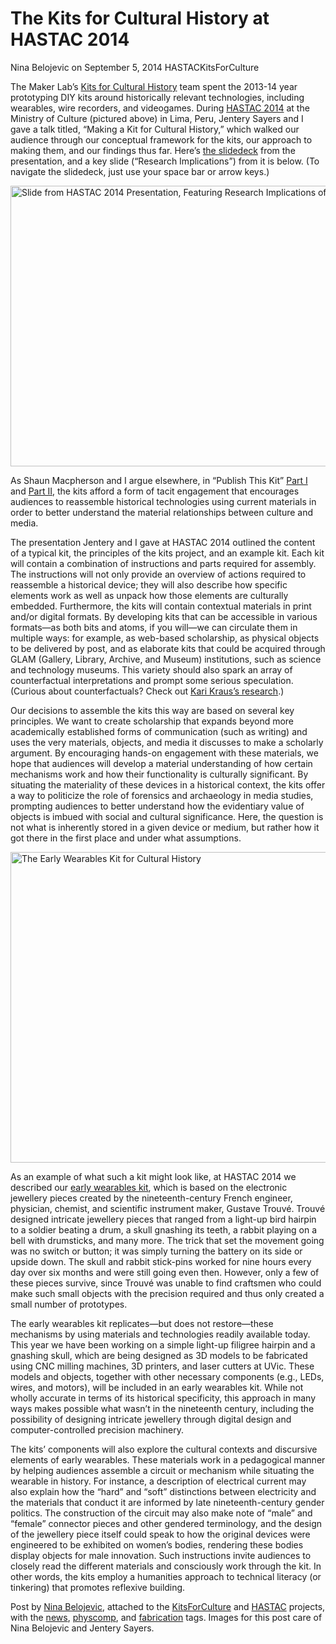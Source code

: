 # The Kits for Cultural History at HASTAC 2014
Nina Belojevic on September 5, 2014   HASTACKitsForCulture
<p>The Maker Lab&#8217;s <a title="learn more" href="http://maker.uvic.ca/category/kits/">Kits for Cultural History</a> team spent the 2013-14 year prototyping DIY kits around historically relevant technologies, including wearables, wire recorders, and videogames. During <a title="learn more" href="http://hastac2014.org/" target="_blank">HASTAC 2014</a> at the Ministry of Culture (pictured above) in Lima, Peru, Jentery Sayers and I gave a talk titled, “Making a Kit for Cultural History,” which walked our audience through our conceptual framework for the kits, our approach to making them, and our findings thus far. Here&#8217;s <a title="learn more" href="http://www.maker.uvic.ca/hastac/" target="_blank">the slidedeck</a> from the presentation, and a key slide (&#8220;Research Implications&#8221;) from it is below. (To navigate the slidedeck, just use your space bar or arrow keys.)</p>
<p><a href="http://www.maker.uvic.ca/hastac/"><img class="alignnone wp-image-4493 size-full" src="http://maker.uvic.ca/wp-content/uploads/2014/09/implications.png" alt="Slide from HASTAC 2014 Presentation, Featuring Research Implications of the Kits for Cultural History" width="1150" height="449" /></a></p>
<p>As Shaun Macpherson and I argue elsewhere, in &#8220;Publish This Kit&#8221; <a title="Publish This Kit Part 1" href="http://maker.uvic.ca/kit1/" target="_blank">Part I</a> and <a title="Publish This Kit Part 2" href="http://maker.uvic.ca/kit2/" target="_blank">Part II</a>, the kits afford a form of tacit engagement that encourages audiences to reassemble historical technologies using current materials in order to better understand the material relationships between culture and media.</p>
<p>The presentation Jentery and I gave at HASTAC 2014 outlined the content of a typical kit, the principles of the kits project, and an example kit. Each kit will contain a combination of instructions and parts required for assembly. The instructions will not only provide an overview of actions required to reassemble a historical device; they will also describe how specific elements work as well as unpack how those elements are culturally embedded. Furthermore, the kits will contain contextual materials in print and/or digital formats. <span class="pullquote">By developing kits that can be accessible in various formats&#8212;as both bits and atoms, if you will&#8212;we can circulate them in multiple ways</span>: for example, as web-based scholarship, as physical objects to be delivered by post, and as elaborate kits that could be acquired through GLAM (Gallery, Library, Archive, and Museum) institutions, such as science and technology museums. This variety should also spark an array of counterfactual interpretations and prompt some serious speculation. (Curious about counterfactuals? Check out <a title="learn more" href="http://www.karikraus.com/?p=141" target="_blank">Kari Kraus&#8217;s research</a>.)</p>
<p>Our decisions to assemble the kits this way are based on several key principles. We want to create scholarship that expands beyond more academically established forms of communication (such as writing) and uses the very materials, objects, and media it discusses to make a scholarly argument. By encouraging hands-on engagement with these materials, we hope that audiences will develop a material understanding of how certain mechanisms work and how their functionality is culturally significant. By situating the materiality of these devices in a historical context, the kits offer a way to politicize the role of forensics and archaeology in media studies, prompting audiences to better understand how the evidentiary value of objects is imbued with social and cultural significance. Here, <span class="pullquote">the question is not what is inherently stored in a given device or medium, but rather how it got there in the first place and under what assumptions.</span></p>
<p><a href="http://maker.uvic.ca/wp-content/uploads/2014/09/kitphoto.png"><img class="alignnone size-full wp-image-4495" src="http://maker.uvic.ca/wp-content/uploads/2014/09/kitphoto.png" alt="The Early Wearables Kit for Cultural History" width="1150" height="497" /></a></p>
<p>As an example of what such a kit might look like, at HASTAC 2014 we described our <a title="learn more" href="http://maker.uvic.ca/debut/">early wearables kit</a>, which is based on the electronic jewellery pieces created by the nineteenth-century French engineer, physician, chemist, and scientific instrument maker, Gustave Trouvé. Trouvé designed intricate jewellery pieces that ranged from <span class="pullquote">a light-up bird hairpin to a soldier beating a drum, a skull gnashing its teeth, a rabbit playing on a bell with drumsticks, and many more</span>. The trick that set the movement going was no switch or button; it was simply turning the battery on its side or upside down. The skull and rabbit stick-pins worked for nine hours every day over six months and were still going even then. However, only a few of these pieces survive, since Trouvé was unable to find craftsmen who could make such small objects with the precision required and thus only created a small number of prototypes.</p>
<p>The early wearables kit replicates&#8212;but does not restore&#8212;these mechanisms by using materials and technologies readily available today. This year we have been working on a simple light-up filigree hairpin and a gnashing skull, which are being designed as 3D models to be fabricated using CNC milling machines, 3D printers, and laser cutters at UVic. These models and objects, together with other necessary components (e.g., LEDs, wires, and motors), will be included in an early wearables kit. While not wholly accurate in terms of its historical specificity, <span class="pullquote">this approach in many ways makes possible what wasn&#8217;t in the nineteenth century</span>, including the possibility of designing intricate jewellery through digital design and computer-controlled precision machinery.</p>
<p>The kits&#8217; components will also explore the cultural contexts and discursive elements of early wearables. These materials work in a pedagogical manner by helping audiences assemble a circuit or mechanism while situating the wearable in history. For instance, a description of electrical current may also explain how the &#8220;hard&#8221; and &#8220;soft&#8221; distinctions between electricity and the materials that conduct it are informed by late nineteenth-century gender politics. The construction of the circuit may also make note of &#8220;male&#8221; and &#8220;female&#8221; connector pieces and other gendered terminology, and the design of the jewellery piece itself could speak to how the original devices were engineered to be exhibited on women&#8217;s bodies, rendering these bodies display objects for male innovation. Such instructions invite audiences to closely read the different materials and consciously work through the kit. In other words, the kits employ a humanities approach to technical literacy (or tinkering) that promotes reflexive building.</p>
<p>Post by <a title="learn more" href="http://maker.uvic.ca/author/nbelojevic/">Nina Belojevic</a>, attached to the <a title="learn more" href="http://maker.uvic.ca/category/kits/">KitsForCulture</a> and <a title="learn more" href="http://maker.uvic.ca/category/hastac/">HASTAC</a> projects, with the <a title="learn more" href="http://maker.uvic.ca/tag/news">news</a>, <a title="learn more" href="http://maker.uvic.ca/tag/physcomp/">physcomp</a>, and <a title="learn more" href="http://maker.uvic.ca/tag/fabrication/">fabrication</a> tags. Images for this post care of Nina Belojevic and Jentery Sayers.</p>
